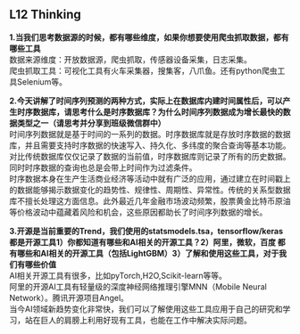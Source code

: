 
## L12 Thinking
**1.当我们思考数据源的时候，都有哪些维度，如果你想要使用爬虫抓取数据，都有哪些工具**            
数据来源维度：开放数据源，爬虫抓取，传感器设备采集，日志采集。  
爬虫抓取工具：可视化工具有火车采集器，搜集客，八爪鱼。还有python爬虫工具Selenium等。


**2.今天讲解了时间序列预测的两种方式，实际上在数据库内建时间属性后，可以产生时序数据库，请思考什么是时序数据库？为什么时间序列数据成为增长最快的数据类型之一（请思考并分享到班级微信群中）**        
时间序列数据就是基于时间的一系列的数据。时序数据库就是存放时序数据的数据库，并且需要支持时序数据的快速写入、持久化、多纬度的聚合查询等基本功能。对比传统数据库仅仅记录了数据的当前值，时序数据库则记录了所有的历史数据。同时时序数据的查询也总是会带上时间作为过滤条件。    
时序数据本身在生产生活商业经济等活动中就有广泛的应用，通过建立在时间戳上的数据能够揭示数据变化的趋势性、规律性、周期性、异常性。传统的关系型数据库不擅长处理这方面信息。此外最近几年金融市场波动频繁，股票黄金比特币原油等价格波动中蕴藏着风险和机会，这些原因都助长了时间序列数据的增长。

**3.开源是当前重要的Trend，我们使用的statsmodels.tsa，tensorflow/keras都是开源工具1）你都知道有哪些和AI相关的开源工具？2）阿里，微软，百度 都有哪些和AI相关的开源工具（包括LightGBM）3）了解和使用这些工具，对于我们有哪些价值**        
AI相关开源工具有很多，比如pyTorch,H2O,Scikit-learn等等。        
阿里的开源AI工具有轻量级的深度神经网络推理引擎MNN（Mobile Neural Network）。腾讯开源项目Angel。     
当今AI领域新趋势变化非常快，我们可以了解使用这些工具应用于自己的研究和学习，站在巨人的肩膀上利用好现有工具，也能在工作中解决实际问题。 
